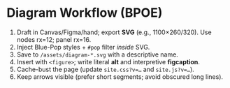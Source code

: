 # Diagram Workflow (BPOE)

1) Draft in Canvas/Figma/hand; export **SVG** (e.g., 1100×260/320). Use nodes rx=12; panel rx=16.
2) Inject Blue-Pop styles + `#pop` filter _inside_ SVG.
3) Save to `/assets/diagram-*.svg` with a descriptive name.
4) Insert with `<figure>`; write literal **alt** and interpretive **figcaption**.
5) Cache-bust the page (update `site.css?v=…` and `site.js?v=…`).
6) Keep arrows visible (prefer short segments; avoid obscured long lines).
